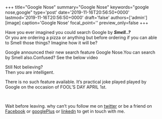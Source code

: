 +++
title="Google Nose"
summary="Google Nose"
keywords="google nose,google"
type='post'
date='2019-11-16T20:56:50+0000'
lastmod='2019-11-16T20:56:50+0000'
draft='false'
authors=['admin']
[image]
caption='Google Nose'
focal_point=''
preview_only=false
+++








Have you ever imagined you could search Google by <em><strong>Smell..?&nbsp;</strong></em><br>
Or you are ordering a pizza or anything but before ordering if you can able to Smell those things? Imagine how it will be?

Google announced their new search feature Google Nose.You can search by Smell also.Confused? See the below video



Still Not believing?<br>
Then you are intelligent.

There is no such feature available. It’s practical joke played played by Google on the occasion of FOOL’S DAY APRIL 1st.

&nbsp;

Wait before leaving.
why can’t you follow me on <a href="https://twitter.com/arungudelli" target="_blank">twitter</a> or be a friend on <a href="https://www.facebook.com/gudelliArun" target="_blank">Facebook</a> or <a href="https://plus.google.com/+ArunkumarGudelli" target="_blank">googlePlus</a> or <a href="https://www.linkedin.com/in/arungudelli/" target="_blank">linkedn</a> to get in touch with me.









